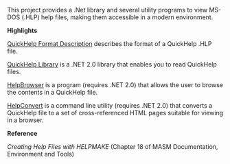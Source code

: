 This project provides a .Net library and several utility programs to view MS-DOS (.HLP) help files,
making them accessible in a modern environment.

**Highlights**

[QuickHelp Format Description](https://raw.githubusercontent.com/fancidev/DosHelp/master/QuickHelp/Serialization/Format.txt)
describes the format of a QuickHelp .HLP file.

[QuickHelp Library](https://github.com/fancidev/DosHelp/tree/master/QuickHelp) is a .NET 2.0 library
that enables you to read QuickHelp files.

[HelpBrowser](https://github.com/fancidev/DosHelp/tree/master/HelpBrowser) is a program (requires
.NET 2.0) that allows the user to browse the contents in a QuickHelp file.

[HelpConvert](https://github.com/fancidev/DosHelp/tree/master/HelpConvert) is a command line utility
(requires .NET 2.0) that converts a QuickHelp file to a set of cross-referenced HTML pages suitable
for viewing in a browser.

**Reference**

*Creating Help Files with HELPMAKE* (Chapter 18 of MASM Documentation, Environment and Tools)
